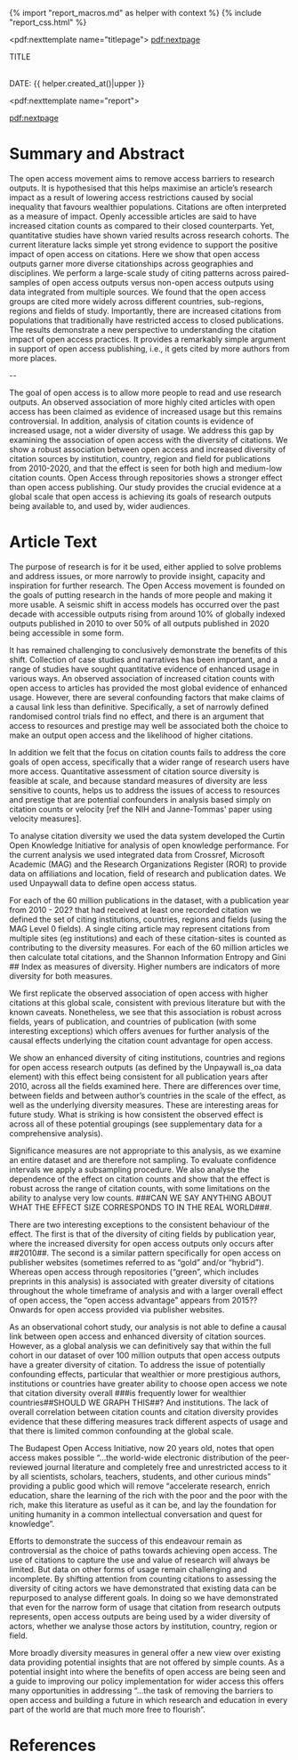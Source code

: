 {% import "report_macros.md" as helper with context %} {% include "report_css.html" %}

<!-- Title Page -->
<pdf:nexttemplate name="titlepage">
<pdf:nextpage>

<p class="subtitle">TITLE</p>
<p class="titlemeta"><br>DATE: {{ helper.created_at()|upper }}</p>


<!-- switch page templates -->
<pdf:nexttemplate name="report">

<pdf:nextpage>

# Summary and Abstract

The open access movement aims to remove access barriers to research outputs. It is hypothesised that this helps maximise
an article’s research impact as a result of lowering access restrictions caused by social inequality that favours
wealthier populations. Citations are often interpreted as a measure of impact. Openly accessible articles are said to
have increased citation counts as compared to their closed counterparts. Yet, quantitative studies have shown varied
results across research cohorts. The current literature lacks simple yet strong evidence to support the positive impact
of open access on citations. Here we show that open access outputs garner more diverse citationships across geographies
and disciplines. We perform a large-scale study of citing patterns across paired-samples of open access outputs versus
non-open access outputs using data integrated from multiple sources. We found that the open access groups are cited more
widely across different countries, sub-regions, regions and fields of study. Importantly, there are increased citations
from populations that traditionally have restricted access to closed publications. The results demonstrate a new
perspective to understanding the citation impact of open access practices. It provides a remarkably simple argument in
support of open access publishing, i.e., it gets cited by more authors from more places.

--

The goal of open access is to allow more people to read and use research outputs. An observed association of more highly
cited articles with open access has been claimed as evidence of increased usage but this remains controversial. In
addition, analysis of citation counts is evidence of increased usage, not a wider diversity of usage. We address this
gap by examining the association of open access with the diversity of citations. We show a robust association 
between open access and increased
 diversity of citation sources by institution, country, region and field for publications from 2010-2020, and that
the effect is seen for both high and medium-low citation counts. Open Access through repositories shows a stronger
effect than open access publishing. Our study provides the crucial evidence at a global scale that open access is
achieving its goals of research outputs being available to, and used by, wider audiences.

# Article Text

The purpose of research is for it be used, either applied to solve problems and address issues, or more narrowly to
provide insight, capacity and inspiration for further research. The Open Access movement is founded on the goals of
putting research in the hands of more people and making it more usable. A seismic shift in access models has occurred
over the past decade with accessible outputs rising from around 10% of globally indexed outputs published in 2010 to
over 50% of all outputs published in 2020 being accessible in some form.

It has remained challenging to conclusively demonstrate the benefits of this shift. Collection of case studies and
narratives has been important, and a range of studies have sought quantitative evidence of enhanced usage in various
ways. An observed association of increased citation counts with open access to articles has provided the most global
evidence of enhanced usage. However, there are several confounding factors that make claims of a causal link less than
definitive. Specifically, a set of narrowly defined randomised control trials find no effect, and there is an argument
that access to resources and prestige may well be associated both the choice to make an output open access and the
likelihood of higher citations.

In addition we felt that the focus on citation counts fails to address the core goals of open
access, specifically that a wider range of research users have more access. Quantitative assessment of citation
source diversity is feasible at scale, and because standard measures of diversity are less sensitive to counts, 
helps us to address the issues of access to resources and prestige that are potential confounders in
analysis based simply on citation counts or velocity [ref the NIH and Janne-Tommas' paper using velocity measures].

To analyse citation diversity we used the data system developed the Curtin Open Knowledge Initiative for analysis of
open knowledge performance. For the current analysis we used integrated data from Crossref, Microsoft Academic (MAG) and
the Research Organizations Register (ROR) to provide data on affiliations and location, field of research and
publication dates. We used Unpaywall data to define open access status.

For each of the 60 million publications in the dataset, with a publication year from 2010 - 202? that had received at 
least one recorded citation we defined the
set of citing institutions, countries, regions and fields (using the MAG Level 0 fields). A single citing article may
represent citations from multiple sites (eg institutions) and each of these citation-sites is counted as contributing to
the diversity measures. For each of the 60 million articles we then calculate total citations, and the Shannon
Information Entropy and Gini ## Index as measures of diversity. Higher numbers are indicators of more diversity for both
measures.

We first replicate the observed association of open access with higher citations at this global scale, consistent with
previous literature but with the known caveats. Nonetheless, we see that this association is robust across fields, years
of publication, and countries of publication (with some interesting exceptions) which offers avenues for further
analysis of the causal effects underlying the citation count advantage for open access.

We show an enhanced diversity of citing institutions, countries and regions for open access research outputs (as defined
by the Unpaywall is_oa data element) with this effect being consistent for all publication years after 2010, across all
the fields examined here. There are differences over time, between fields and between author’s countries in the scale of
the effect, as well as the underlying diversity measures. These are interesting areas for future study. What is striking
is how consistent the observed effect is across all of these potential groupings (see supplementary data for a 
comprehensive analysis).

Significance measures are not appropriate to this analysis, as we examine an entire dataset and are therefore not 
sampling.
To evaluate confidence intervals we apply a subsampling procedure. We also analyse the dependence of the effect on citation counts and show that the effect is
robust across the range of citation counts, with some limitations on the ability to analyse very low counts. ###CAN WE
SAY ANYTHING ABOUT WHAT THE EFFECT SIZE CORRESPONDS TO IN THE REAL WORLD###.

There are two interesting exceptions to the consistent behaviour of the effect. The first is that of the diversity of
citing fields by publication year, where the increased diversity for open access outputs only occurs after ##2010##. The
second is a similar pattern specifically for open access on publisher websites (sometimes referred to as “gold” and/or
“hybrid”). Whereas open access through repositories (“green”, which includes preprints in this analysis) is associated
with greater diversity of citations throughout the whole timeframe of analysis and with a larger overall effect of open
access, the “open access advantage” appears from 2015?? Onwards for open access provided via publisher websites.

As an observational cohort study, our analysis is not able to define a causal link between open access and enhanced
diversity of citation sources. However, as a global analysis we can definitively say that within the full cohort in our
dataset of over 100 million outputs that open access outputs have a greater diversity of citation. To address the issue
of potentially confounding effects, particular that wealthier or more prestigious authors, institutions or countries
have greater ability to choose open access we note that citation diversity overall ###is frequently lower for wealthier
countries##SHOULD WE GRAPH THIS##? And institutions. The lack of overall correlation between citation counts and
citation diversity provides evidence that these differing measures track different aspects of usage and that there is
limited common confounding at the global scale.

The Budapest Open Access Initiative, now 20 years old, notes that open access makes possible “...the world-wide 
electronic
distribution of the peer-reviewed journal literature and completely free and unrestricted access to it by all
scientists, scholars, teachers, students, and other curious minds” providing a public good which will remove “accelerate
research, enrich education, share the learning of the rich with the poor and the poor with the rich, make this
literature as useful as it can be, and lay the foundation for uniting humanity in a common intellectual conversation and
quest for knowledge”.

Efforts to demonstrate the success of this endeavour remain as controversial as the choice of paths towards achieving
open access. The use of citations to capture the use and value of research will always be limited. But data on other 
forms of usage
remain challenging and incomplete. By shifting attention from counting citations to assessing the diversity of citing
actors we have demonstrated that existing data can be repurposed to analyse different goals. In doing so we have
demonstrated that even for the narrow form of usage that citation from research outputs represents, open access outputs
are being used by a wider diversity of actors, whether we analyse those actors by institution, country, region or field.

More broadly diversity measures in general offer a new view over existing data providing potential insights that are not
offered by simple counts. As a potential insight into where the benefits of open access are being seen and a guide to
improving our policy implementation for wider access this offers many opportunities in addressing “…the task of removing
the barriers to open access and building a future in which research and education in every part of the world are that
much more free to flourish”.

# References


